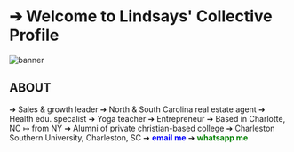 # ➔ Welcome to Lindsays' Collective Profile
![banner](https://github.com/user-attachments/assets/ac70c193-62ad-459c-aa22-be2bb7f64ae6)
## ABOUT 
➔  Sales & growth leader ➔ North & South Carolina real estate agent ➔ Health edu. specalist ➔ Yoga teacher ➔ Entrepreneur 
➔  Based in Charlotte, NC ↦ from NY
➔  Alumni of private christian-based college ➔ Charleston Southern University, Charleston, SC
➔  <a href="mailto:CarusoL1992@gmail.com?subject=Hi%20There!&body=Hi%20There!" style="text-decoration: none; color: blue; font-weight: bold;">email me</a> 
➔ <a href="https://wa.me/18034314330?text=Hi%20there!" target="_blank" style="text-decoration: none; color: green; font-weight: bold;">whatsapp me</a>
